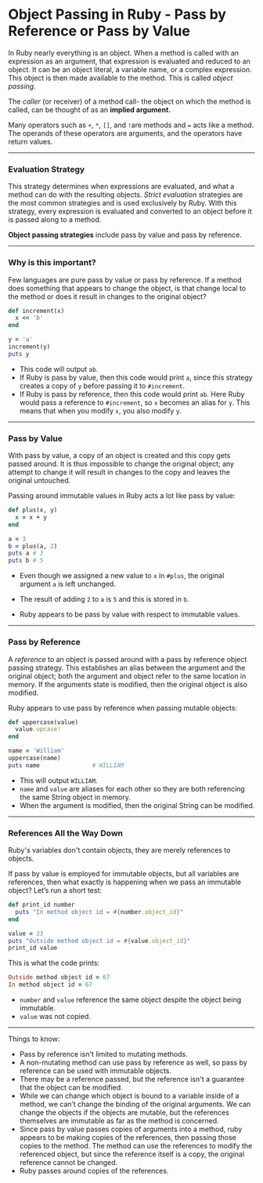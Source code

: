 # Object Passing in Ruby - Pass by Reference or Pass by Value

In Ruby nearly everything is an object. When a method is called with an expression as an argument, that expression is evaluated and reduced to an object.  It can be an object literal, a variable name, or a complex expression. This object is then made available to the method. This is called *object passing.*

The *caller* (or receiver) of a method call- the object on which the method is called, can be thought of as an **implied argument.**

Many operators such as `+`, `*`, `[]`, and `!`are methods and `=` acts like a method. The operands of these operators are arguments, and the operators have return values.

***

### Evaluation Strategy

This strategy determines when expressions are evaluated, and what a method can do with the resulting objects. *Strict evaluation* strategies are the most common strategies and is used exclusively by Ruby. With this strategy, every expression is evaluated and converted to an object before it is passed along to a method.

**Object passing strategies** include pass by value and pass by reference.

***

### Why is this important?

Few languages are pure pass by value or pass by reference. If a method does something that appears to change the object, is that change local to the method or does it result in changes to the original object?

```ruby
def increment(x)
  x << 'b'
end

y = 'a'
increment(y)
puts y
```

- This code will output `ab`. 
- If Ruby is pass by value, then this code would print `a`, since this strategy creates a copy of `y` before passing it to `#increment`.
- If Ruby is pass by reference, then this code would print `ab`. Here Ruby would pass a reference to `#increment`, so `x` becomes an alias for `y`. This means that when you modify `x`, you also modify `y`.

***

### Pass by Value

With pass by value, a copy of an object is created and this copy gets passed around. It is thus impossible to change the original object; any attempt to change it will result in changes to the copy and leaves the original untouched.

Passing around immutable values in Ruby acts a lot like pass by value: 

```ruby
def plus(x, y)
  x = x + y
end

a = 3
b = plus(a, 2)
puts a # 3
puts b # 5
```

- Even though we assigned a new value to `x` in `#plus`, the original argument `a` is left unchanged. 

- The result of adding `2` to `a` is `5` and this is stored in `b`.

- Ruby appears to be pass by value with respect to immutable values.

  

***

### Pass by Reference

A *reference* to an object is passed around with a pass by reference object passing strategy. This establishes an alias between the argument and the original object; both the argument and object refer to the same location in memory. If the arguments state is modified, then the original object is also modified. 

Ruby appears to use pass by reference when passing mutable objects: 

```ruby
def uppercase(value)
  value.upcase!
end

name = 'William'
uppercase(name)
puts name               # WILLIAM
```

- This will output `WILLIAM`. 
- `name` and `value` are aliases for each other so they are both referencing the same String object in memory.
- When the argument is modified, then the original String can be modified.

***

### References All the Way Down

Ruby's variables don't contain  objects, they are merely references to objects. 

If pass by value is employed for immutable objects, but all variables are references, then what exactly is happening when we pass an immutable object? Let’s run a short test: 

```ruby
def print_id number
  puts "In method object id = #{number.object_id}"
end

value = 33
puts "Outside method object id = #{value.object_id}"
print_id value
```

This is what the code prints: 

```ruby
Outside method object id = 67
In method object id = 67
```

- `number` and `value` reference the same object despite the object being immutable. 
- `value` was not copied. 

***

Things to know: 

- Pass by reference isn't limited to mutating methods.
- A non-mutating method can use pass by reference as well, so pass by reference can be used with immutable objects. 
- There may be a reference passed, but the reference isn't a guarantee that the object can be modified.
-  While we can change which object is bound to a variable inside of a method, we can’t change the binding of the original arguments. We can change the objects if the objects are mutable, but the references themselves are immutable as far as the method is concerned. 
-  Since pass by value passes copies of arguments into a method, ruby appears to be making copies of the references, then passing those copies to the method. The method can use the references to modify the referenced object, but since the reference itself is a copy, the original reference cannot be changed. 
- Ruby passes around copies of the references.